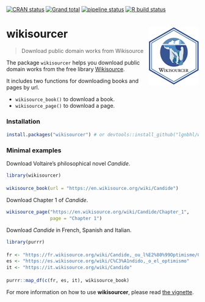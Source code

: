 
<!-- README.md is generated from README.Rmd. Please edit that file -->

<!-- badges: start -->

[![CRAN
status](https://www.r-pkg.org/badges/version/wikisourcer)](https://CRAN.R-project.org/package=wikisourcer)
[![Grand
total](https://cranlogs.r-pkg.org/badges/grand-total/wikisourcer)](https://cran.r-project.org/package=wikisourcer)
[![pipeline
status](https://gitlab.com/lgnbhl/wikisourcer/badges/master/pipeline.svg)](https://gitlab.com/lgnbhl/wikisourcer/pipelines)
[![R build
status](https://github.com/lgnbhl/wikisourcer/workflows/R-CMD-check/badge.svg)](https://github.com/lgnbhl/wikisourcer/actions)
<!-- badges: end -->

# wikisourcer <img src="man/figures/logo.png" align="right" />

> Download public domain works from Wikisource

The package `wikisourcer` helps you download public domain works from
the free library [Wikisource](https://wikisource.org/).

It includes two functions for downloading books and pages by url.

  - `wikisource_book()` to download a book.
  - `wikisource_page()` to download a page.

### Installation

``` r
install.packages("wikisourcer") # or devtools::install_github("lgnbhl/wikisourcer")
```

### Minimal examples

Download Voltaire’s philosophical novel *Candide*.

``` r
library(wikisourcer)

wikisource_book(url = "https://en.wikisource.org/wiki/Candide")
```

Download Chapter 1 of *Candide*.

``` r
wikisource_page("https://en.wikisource.org/wiki/Candide/Chapter_1", 
                page = "Chapter 1")
```

Download *Candide* in French, Spanish and Italian.

``` r
library(purrr)

fr <- "https://fr.wikisource.org/wiki/Candide,_ou_l%E2%80%99Optimisme/Garnier_1877"
es <- "https://es.wikisource.org/wiki/C%C3%A1ndido,_o_el_optimismo"
it <- "https://it.wikisource.org/wiki/Candido"

purrr::map_df(c(fr, es, it), wikisource_book)
```

For more information on how to use **wikisourcer**, please read [the
vignette](https://felixluginbuhl.com/wikisourcer/articles/wikisourcer.html).
